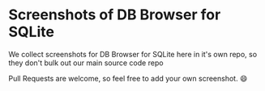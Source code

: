 # Screenshots of DB Browser for SQLite

We collect screenshots for DB Browser for SQLite here in
it's own repo, so they don't bulk out our main source
code repo

Pull Requests are welcome, so feel free to add your own
screenshot. :smile:
